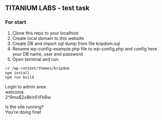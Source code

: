 TITANIUM LABS - test task
-------

### For start
<ol>
<li>Clone this repo to your localhost</li>
<li>Create local domain to this website</li>
<li>Create DB and import sql dump from file kripdom.sql</li>
<li>Rename wp-config-example.php file to wp-config.php and config here your DB name, user and password</li>
<li>Open terminal and run:</li>
</ol>

```sh
cd /wp-content/themes/kripdom
npm install
npm run build
```
Login to admin area:<br/>
welcome<br/>
2^Rms$2x8k!nFrFhRw

Is the site running?<br/>
You're doing fine!

